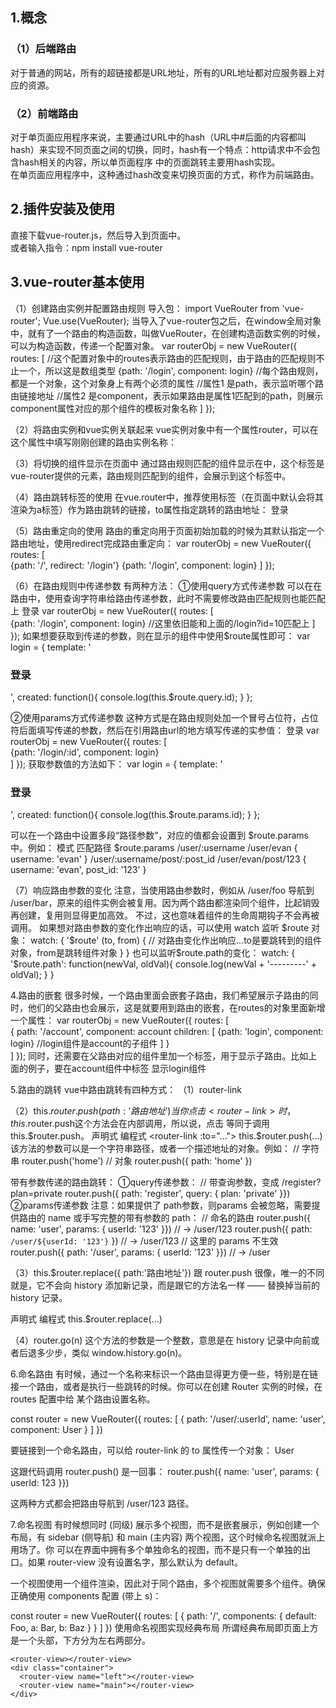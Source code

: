 ## 1.概念
### （1）后端路由
对于普通的网站，所有的超链接都是URL地址，所有的URL地址都对应服务器上对应的资源。 
### （2）前端路由
对于单页面应用程序来说，主要通过URL中的hash（URL中#后面的内容都叫hash）来实现不同页面之间的切换，同时，hash有一个特点：http请求中不会包含hash相关的内容，所以单页面程序 中的页面跳转主要用hash实现。  
在单页面应用程序中，这种通过hash改变来切换页面的方式，称作为前端路由。

## 2.插件安装及使用
直接下载vue-router.js，然后导入到页面中。  
或者输入指令：npm install vue-router

## 3.vue-router基本使用
（1）创建路由实例并配置路由规则
导入包：
import VueRouter from 'vue-router';
Vue.use(VueRouter);
当导入了vue-router包之后，在window全局对象中，就有了一个路由的构造函数，叫做VueRouter，在创建构造函数实例的时候，可以为构造函数，传递一个配置对象。
var routerObj = new VueRouter({
  routes: [                             //这个配置对象中的routes表示路由的匹配规则，由于路由的匹配规则不止一个，所以这是数组类型
    {path: '/login', component: login}  //每个路由规则，都是一个对象，这个对象身上有两个必须的属性
                                        //属性1 是path，表示监听哪个路由链接地址
                                        //属性2 是component，表示如果路由是属性1匹配到的path，则展示component属性对应的那个组件的模板对象名称
  ]
});

（2）将路由实例和vue实例关联起来
vue实例对象中有一个属性router，可以在这个属性中填写刚刚创建的路由实例名称：
<script>
    var routerObj = new VueRouter({
      routes: [                             
        {path: '/login', component: login} 
      ]
    });
    var vm = new Vue({
      el: "#dv",
      data: {},
      methods: {},
      router: routerObj
    });
  </script>

（3）将切换的组件显示在页面中
通过路由规则匹配的组件显示在<router-view></router-view>中，这个标签是vue-router提供的元素，路由规则匹配到的组件，会展示到这个标签中。

（4）路由跳转标签的使用
在vue.router中，推荐使用<router-link></router-link>标签（在页面中默认会将其渲染为a标签）作为路由跳转的链接，to属性指定跳转的路由地址：
<router-link to="/login">登录</router-link>

（5）路由重定向的使用
路由的重定向用于页面初始加载的时候为其默认指定一个路由地址，使用redirect完成路由重定向：
var routerObj = new VueRouter({
  routes: [    
    {path: '/', redirect: '/login'} 
    {path: '/login', component: login} 
  ]
});

（6）在路由规则中传递参数
有两种方法：
①使用query方式传递参数
可以在在路由中，使用查询字符串给路由传递参数，此时不需要修改路由匹配规则也能匹配上
<router-link to="/login?id=10">登录</router-link>
var routerObj = new VueRouter({
  routes: [    
    {path: '/login', component: login}          //这里依旧能和上面的/login?id=10匹配上
  ]
});
如果想要获取到传递的参数，则在显示的组件中使用$route属性即可：
var login = {
  template: '<h3>登录</h3>',
  created: function(){
    console.log(this.$route.query.id);
  }
};

②使用params方式传递参数
这种方式是在路由规则处加一个冒号占位符，占位符后面填写传递的参数，然后在引用路由url的地方填写传递的实参值：
<router-link to="/login/10">登录</router-link>
var routerObj = new VueRouter({
  routes: [    
    {path: '/login/:id', component: login}          
  ]
});
获取参数值的方法如下：
var login = {
  template: '<h3>登录</h3>',
  created: function(){
    console.log(this.$route.params.id);
  }
};

可以在一个路由中设置多段“路径参数”，对应的值都会设置到 $route.params 中。例如：
模式	                                   匹配路径	              $route.params
/user/:username	                           /user/evan	              { username: 'evan' }
/user/:username/post/:post_id	           /user/evan/post/123	      { username: 'evan', post_id: '123' }

（7）响应路由参数的变化
注意，当使用路由参数时，例如从 /user/foo 导航到 /user/bar，原来的组件实例会被复用。因为两个路由都渲染同个组件，比起销毁再创建，复用则显得更加高效。
不过，这也意味着组件的生命周期钩子不会再被调用。
如果想对路由参数的变化作出响应的话，可以使用 watch 监听 $route 对象：
watch: {
    '$route' (to, from) {
      // 对路由变化作出响应...to是要跳转到的组件对象，from是跳转组件对象
    }
}
也可以监听$route.path的变化：
watch: { 
     '$route.path': function(newVal, oldVal){ 
     console.log(newVal + '---------' + oldVal); 
     } 
 } 
 

4.路由的嵌套
很多时候，一个路由里面会嵌套子路由，我们希望展示子路由的同时，他们的父路由也会展示，这是就要用到路由的嵌套，在routes的对象里面新增一个属性：
var routerObj = new VueRouter({
  routes: [    
    {
      path: '/account', 
      component: account
      children: [
        {path: 'login', component: login}      //login组件是account的子组件
      ]
    }          
  ]
});
同时，还需要在父路由对应的组件里加一个<router-view></router-view>标签，用于显示子路由。比如上面的例子，要在account组件中<router-view>标签
显示login组件


5.路由的跳转
vue中路由跳转有四种方式：
（1）router-link
<router-link to='路由地址'>

（2）this.$router.push({ path:'路由地址'})
当你点击 <router-link> 时，this.$router.push这个方法会在内部调用，所以说，点击 <router-link :to="..."> 等同于调用 this.$router.push。
声明式	                                         编程式
<router-link :to="...">	                 this.$router.push(...)
该方法的参数可以是一个字符串路径，或者一个描述地址的对象。例如：
// 字符串
router.push('home')
// 对象
router.push({ path: 'home' })

带有参数传递的路由跳转：
①query传递参数：
// 带查询参数，变成 /register?plan=private
router.push({ path: 'register', query: { plan: 'private' }})
②params传递参数
注意：如果提供了 path参数，则params 会被忽略，需要提供路由的 name 或手写完整的带有参数的 path：
// 命名的路由
router.push({ name: 'user', params: { userId: '123' }})   // -> /user/123
router.push({ path: `/user/${userId: '123'}` })           // -> /user/123
// 这里的 params 不生效
router.push({ path: '/user', params: { userId: '123' }})         // -> /user

（3）this.$router.replace({ path:'路由地址'})
跟 router.push 很像，唯一的不同就是，它不会向 history 添加新记录，而是跟它的方法名一样 —— 替换掉当前的 history 记录。

声明式	                                           编程式
<router-link :to="..." replace>	          this.$router.replace(...)

（4）router.go(n)
这个方法的参数是一个整数，意思是在 history 记录中向前或者后退多少步，类似 window.history.go(n)。


6.命名路由
有时候，通过一个名称来标识一个路由显得更方便一些，特别是在链接一个路由，或者是执行一些跳转的时候。你可以在创建 Router 实例的时候，在 routes 配置中给
某个路由设置名称。

const router = new VueRouter({
  routes: [
    {
      path: '/user/:userId',
      name: 'user',
      component: User
    }
  ]
})

要链接到一个命名路由，可以给 router-link 的 to 属性传一个对象：
<router-link :to="{ name: 'user', params: { userId: 123 }}">User</router-link>

这跟代码调用 router.push() 是一回事：
router.push({ name: 'user', params: { userId: 123 }})

这两种方式都会把路由导航到 /user/123 路径。


7.命名视图
有时候想同时 (同级) 展示多个视图，而不是嵌套展示，例如创建一个布局，有 sidebar (侧导航) 和 main (主内容) 两个视图，这个时候命名视图就派上用场了。你
可以在界面中拥有多个单独命名的视图，而不是只有一个单独的出口。如果 router-view 没有设置名字，那么默认为 default。

<router-view class="view one"></router-view>
<router-view class="view two" name="a"></router-view>
<router-view class="view three" name="b"></router-view>
一个视图使用一个组件渲染，因此对于同个路由，多个视图就需要多个组件。确保正确使用 components 配置 (带上 s)：

const router = new VueRouter({
  routes: [
    {
      path: '/',
      components: {
        default: Foo,
        a: Bar,
        b: Baz
      }
    }
  ]
})
使用命名视图实现经典布局
所谓经典布局即页面上方是一个头部，下方分为左右两部分。
<body>
  <div id="app">

    <router-view></router-view>
    <div class="container">
      <router-view name="left"></router-view>
      <router-view name="main"></router-view>
    </div>

  </div>

  <script>

    var header = {
      template: '<h1 class="header">Header头部区域</h1>'
    }

    var leftBox = {
      template: '<h1 class="left">Left侧边栏区域</h1>'
    }

    var mainBox = {
      template: '<h1 class="main">mainBox主体区域</h1>'
    }

    // 创建路由对象
    var router = new VueRouter({
      routes: [
        /* { path: '/', component: header },
        { path: '/left', component: leftBox },
        { path: '/main', component: mainBox } */


        {
          path: '/', components: {
            'default': header,
            'left': leftBox,
            'main': mainBox
          }
        }
      ]
    })

    // 创建 Vue 实例，得到 ViewModel
    var vm = new Vue({
      el: '#app',
      data: {},
      methods: {},
      router
    });
  </script>
</body>

